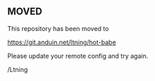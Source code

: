 ## MOVED

This repository has been moved to

https://git.anduin.net/ltning/hot-babe

Please update your remote config and try again.

/Ltning
